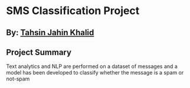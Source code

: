 # SMS Classification Project

## By: [Tahsin Jahin Khalid](https://tahsinjahinkhalid.github.io/)

## Project Summary
Text analytics and NLP are performed on a dataset of messages and a model has been developed to classify whether the message is a spam or not-spam
